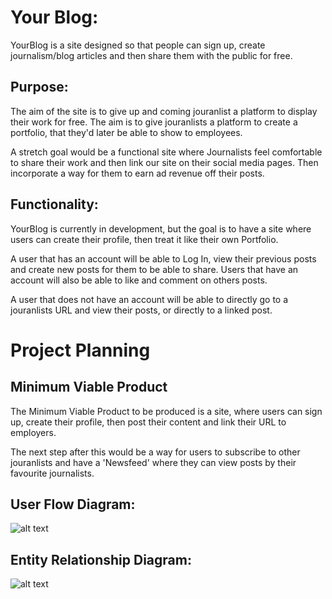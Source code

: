 # Your Blog:
YourBlog is a site designed so that people can sign up, create journalism/blog articles and then share them with the public for free.


## Purpose:
The aim of the site is to give up and coming jouranlist a platform to display their work for free. The aim is to give jouranlists a platform to create a portfolio, that they'd later be able to show to employees.

A stretch goal would be a functional site where Journalists feel comfortable to share their work and then link our site on their social media pages. Then incorporate a way for them to earn ad revenue off their posts.

## Functionality: 
YourBlog is currently in development, but the goal is to have a site where users can create their profile, then treat it like their own Portfolio. 

A user that has an account will be able to Log In, view their previous posts and create new posts for them to be able to share. Users that have an account will also be able to like and comment on others posts.

A user that does not have an account will be able to directly go to a jouranlists URL and view their posts, or directly to a linked post. 

# Project Planning

## Minimum Viable Product

The Minimum Viable Product to be produced is a site, where users can sign up, create their profile, then post their content and link their URL to employers. 

The next step after this would be a way for users to subscribe to other jouranlists and have a 'Newsfeed' where they can view posts by their favourite journalists.

## User Flow Diagram:
![alt text](https://i.imgur.com/uO8n7Ko.png)

## Entity Relationship Diagram:
![alt text](https://i.imgur.com/5B8YLRS.png)